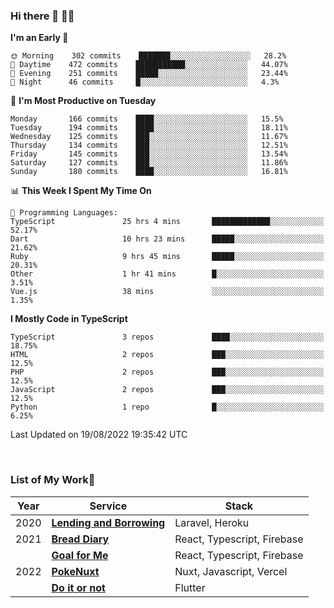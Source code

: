 ### Hi there 👋 🧑‍💻



<!--START_SECTION:waka-->
**I'm an Early 🐤** 

```text
🌞 Morning    302 commits    ███████░░░░░░░░░░░░░░░░░░   28.2% 
🌆 Daytime    472 commits    ███████████░░░░░░░░░░░░░░   44.07% 
🌃 Evening    251 commits    █████░░░░░░░░░░░░░░░░░░░░   23.44% 
🌙 Night      46 commits     █░░░░░░░░░░░░░░░░░░░░░░░░   4.3%

```
📅 **I'm Most Productive on Tuesday** 

```text
Monday       166 commits    ████░░░░░░░░░░░░░░░░░░░░░   15.5% 
Tuesday      194 commits    ████░░░░░░░░░░░░░░░░░░░░░   18.11% 
Wednesday    125 commits    ███░░░░░░░░░░░░░░░░░░░░░░   11.67% 
Thursday     134 commits    ███░░░░░░░░░░░░░░░░░░░░░░   12.51% 
Friday       145 commits    ███░░░░░░░░░░░░░░░░░░░░░░   13.54% 
Saturday     127 commits    ███░░░░░░░░░░░░░░░░░░░░░░   11.86% 
Sunday       180 commits    ████░░░░░░░░░░░░░░░░░░░░░   16.81%

```


📊 **This Week I Spent My Time On** 

```text
💬 Programming Languages: 
TypeScript               25 hrs 4 mins       █████████████░░░░░░░░░░░░   52.17% 
Dart                     10 hrs 23 mins      █████░░░░░░░░░░░░░░░░░░░░   21.62% 
Ruby                     9 hrs 45 mins       █████░░░░░░░░░░░░░░░░░░░░   20.31% 
Other                    1 hr 41 mins        █░░░░░░░░░░░░░░░░░░░░░░░░   3.51% 
Vue.js                   38 mins             ░░░░░░░░░░░░░░░░░░░░░░░░░   1.35%

```

**I Mostly Code in TypeScript** 

```text
TypeScript               3 repos             ████░░░░░░░░░░░░░░░░░░░░░   18.75% 
HTML                     2 repos             ███░░░░░░░░░░░░░░░░░░░░░░   12.5% 
PHP                      2 repos             ███░░░░░░░░░░░░░░░░░░░░░░   12.5% 
JavaScript               2 repos             ███░░░░░░░░░░░░░░░░░░░░░░   12.5% 
Python                   1 repo              █░░░░░░░░░░░░░░░░░░░░░░░░   6.25%

```



 Last Updated on 19/08/2022 19:35:42 UTC
<!--END_SECTION:waka-->


<br />

### List of My Work🚀

| Year | Service | Stack |
|--|--|--|
| 2020 | [**Lending and Borrowing**](https://lending-and-borrowing.herokuapp.com/) | Laravel, Heroku |
| 2021 | [**Bread Diary**](https://bread-diary-web.web.app/) | React, Typescript, Firebase |
|  | [**Goal for Me**](https://goal-for-me.web.app/) | React, Typescript, Firebase |
| 2022 | [**PokeNuxt**](https://pokenuxt.vercel.app/) | Nuxt, Javascript, Vercel |
|  | [**Do it or not**](https://apps.apple.com/jp/app/do-it-or-not/id1613818865) | Flutter |
